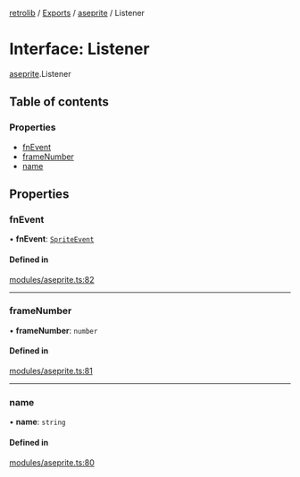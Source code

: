 [retrolib](../README.md) / [Exports](../modules.md) / [aseprite](../modules/aseprite.md) / Listener

# Interface: Listener

[aseprite](../modules/aseprite.md).Listener

## Table of contents

### Properties

- [fnEvent](aseprite.Listener.md#fnevent)
- [frameNumber](aseprite.Listener.md#framenumber)
- [name](aseprite.Listener.md#name)

## Properties

### fnEvent

• **fnEvent**: [`SpriteEvent`](aseprite.SpriteEvent.md)

#### Defined in

[modules/aseprite.ts:82](https://github.com/philbgarner/retrolib/blob/5d46b3a/src/modules/aseprite.ts#L82)

___

### frameNumber

• **frameNumber**: `number`

#### Defined in

[modules/aseprite.ts:81](https://github.com/philbgarner/retrolib/blob/5d46b3a/src/modules/aseprite.ts#L81)

___

### name

• **name**: `string`

#### Defined in

[modules/aseprite.ts:80](https://github.com/philbgarner/retrolib/blob/5d46b3a/src/modules/aseprite.ts#L80)
